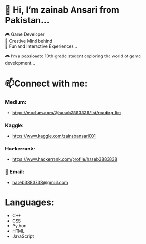 # 👋 Hi, I’m zainab Ansari from Pakistan...

🎮 Game Developer\
🌟 Creative Mind behind\
👾 Fun and Interactive Experiences...

🎮 I’m a passionate 10th-grade student exploring the world of game development...
 
# 📫Connect with me:
   ### Medium:
   - https://medium.com/@haseb3883838/list/reading-list
   ### Kaggle:
   - https://www.kaggle.com/zainabansari001
   ### Hackerrank:
   - https://www.hackerrank.com/profile/haseb3883838
   ### 📧 Email:
   - haseb3883838@gmail.com

# Languages:
- C++
- CSS
- Python
- HTML
- JavaScript
